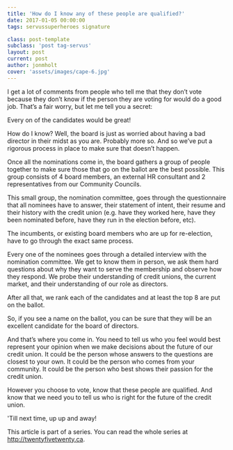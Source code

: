 ```yaml
---
title: 'How do I know any of these people are qualified?'
date: 2017-01-05 00:00:00 
tags: servussuperheroes signature

class: post-template
subclass: 'post tag-servus'
layout: post
current: post
author: jonmholt
cover: 'assets/images/cape-6.jpg'
---
```

I get a lot of comments from people who tell me that they don’t vote because they don’t know if the person they are voting for would do a good job.  That’s a fair worry, but let me tell you a secret:
 
Every on of the candidates would be great!
 
How do I know?  Well, the board is just as worried about having a bad director in their midst as you are.  Probably more so.  And so we’ve put a rigorous process in place to make sure that doesn’t happen.
 
Once all the nominations come in, the board gathers a group of people together to make sure those that go on the ballot are the best possible.  This group consists of 4 board members, an external HR consultant and 2 representatives from our Community Councils.
 
This small group, the nomination committee, goes through the questionnaire that all nominees have to answer, their statement of intent, their resume and their history with the credit union (e.g. have they worked here, have they been nominated before, have they run in the election before, etc).
 
The incumbents, or existing board members who are up for re-election, have to go through the exact same process.
 
Every one of the nominees goes through a detailed interview with the nomination committee.  We get to know them in person, we ask them hard questions about why they want to serve the membership and observe how they respond. We probe their understanding of credit unions, the current market, and their understanding of our role as directors.
 
After all that, we rank each of the candidates and at least the top 8 are put on the ballot. 
 
So, if you see a name on the ballot, you can be sure that they will be an excellent candidate for the board of directors.
 
And that’s where you come in.  You need to tell us who you feel would best represent your opinion when we make decisions about the future of our credit union.  It could be the person whose answers to the questions are closest to your own.  It could be the person who comes from your community.  It could be the person who best shows their passion for the credit union. 
 
However you choose to vote, know that these people are qualified.  And know that we need you to tell us who is right for the future of the credit union.

'Till next time, up up and away!

This article is part of a series. You can read the whole series at http://twentyfivetwenty.ca.
